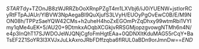 $START$dy+TZOnJB8zWJRRZbOoXRnpPZgT4m1LXVbj6/iJ0iYUENW+jstIorRCyRtFTpAJAUr/YlBVW3NpAegaBI9QuXjufS3LVyH/EUOyPgOvEwC0B/E/M9NON08h/TPPzSaeYQW42CMs+h2uheH4hoZxEGOmPrZqDhxy99wtmRbi1VYImy1qMe4uEK+5/AU20+9DtmkxAOqbXCGkjvRRSGMjopzgvowgNTMh6n4N/e4p3InQhT17SJWDOJeWJQNjCgfoFmHgtEAa+0QDNXItKduMAG55rCqY+BaTsEF2Z1SoYR3l3XVJxJuLkAxroJRbFDffzqba6flRUL0aBDn9orJmnDw==$END$